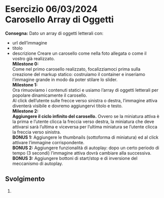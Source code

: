 Esercizio 06/03/2024<br>
Carosello Array di Oggetti
===
**Consegna:**
Dato un array di oggetti letterali con:
 - url dell’immagine
 - titolo
 - descrizione
Creare un carosello come nella foto allegata o come il vostro già realizzato.<br>
**Milestone 0:**<br>
Come nel primo carosello realizzato, focalizziamoci prima sulla creazione del markup statico: costruiamo il container e inseriamo l’immagine grande in modo da poter stilare lo slider.<br>
**Milestone 1:**<br>
Ora rimuoviamo i contenuti statici e usiamo l’array di oggetti letterali per popolare dinamicamente il carosello.<br>
Al click dell’utente sulle frecce verso sinistra o destra, l’immagine attiva diventerà visibile e dovremo aggiungervi titolo e testo.<br>
**Milestone 2:<br>
Aggiungere il **ciclo infinito** del carosello.** Ovvero se la miniatura attiva è la prima e l’utente clicca la freccia verso destra, la miniatura che deve attivarsi sarà l’ultima e viceversa per l’ultima miniatura se l’utente clicca la freccia verso sinistra.<br>
**BONUS 1:**
Aggiungere le thumbnails (sottoforma di miniatura) ed al click attivare l’immagine corrispondente.<br>
**BONUS 2:**
Aggiungere funzionalità di autoplay: dopo un certo periodo di tempo (3 secondi) l’immagine attiva dovrà cambiare alla successiva.<br>
**BONUS 3:**
Aggiungere bottoni di start/stop e di inversione del meccanismo di autoplay.
## Svolgimento
1. 